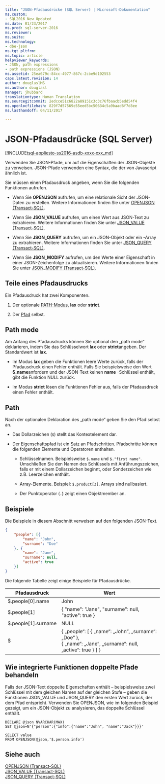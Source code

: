 ```yaml
---
title: "JSON-Pfadausdrücke (SQL Server) | Microsoft-Dokumentation"
ms.custom:
- SQL2016_New_Updated
ms.date: 01/23/2017
ms.prod: sql-server-2016
ms.reviewer: 
ms.suite: 
ms.technology:
- dbe-json
ms.tgt_pltfrm: 
ms.topic: article
helpviewer_keywords:
- JSON, path expressions
- path expressions (JSON)
ms.assetid: 25ea679c-84cc-4977-867c-2cbe9d192553
caps.latest.revision: 14
author: douglaslMS
ms.author: douglasl
manager: jhubbard
translationtype: Human Translation
ms.sourcegitcommit: 2edcce51c6822a89151c3c3c76fbaacb5edd54f4
ms.openlocfilehash: 829f7d57569e55eed5bc50634c5a9baad6f7d8ee
ms.lasthandoff: 04/11/2017

---
```

# <a name="json-path-expressions-sql-server"></a>JSON-Pfadausdrücke (SQL Server)
[!INCLUDE[tsql-appliesto-ss2016-asdb-xxxx-xxx_md](../../includes/tsql-appliesto-ss2016-asdb-xxxx-xxx-md.md)]

  Verwenden Sie JSON-Pfade, um auf die Eigenschaften der JSON-Objekte zu verweisen. JSON-Pfade verwenden eine Syntax, die der von Javascript ähnlich ist.  
  
 Sie müssen einen Pfadausdruck angeben, wenn Sie die folgenden Funktionen aufrufen.  
  
-   Wenn Sie **OPENJSON** aufrufen, um eine relationale Sicht der JSON-Daten zu erstellen. Weitere Informationen finden Sie unter [OPENJSON &#40;Transact-SQL&#41;](../../t-sql/functions/openjson-transact-sql.md).  
  
-   Wenn Sie **JSON_VALUE** aufrufen, um einen Wert aus JSON-Text zu extrahieren. Weitere Informationen finden Sie unter [JSON_VALUE &#40;Transact-SQL&#41;](../../t-sql/functions/json-value-transact-sql.md).  
  
-   Wenn Sie **JSON_QUERY** aufrufen, um ein JSON-Objekt oder ein -Array zu extrahieren. Weitere Informationen finden Sie unter [JSON_QUERY &#40;Transact-SQL&#41;](../../t-sql/functions/json-query-transact-sql.md).  
  
-   Wenn Sie **JSON_MODIFY** aufrufen, um den Werte einer Eigenschaft in einer JSON-Zeichenfolge zu aktualisieren. Weitere Informationen finden Sie unter [JSON_MODIFY &#40;Transact-SQL&#41;](../../t-sql/functions/json-modify-transact-sql.md).  

## <a name="parts-of-a-path-expression"></a>Teile eines Pfadausdrucks
 Ein Pfadausdruck hat zwei Komponenten.  
  
1.  Der optionale [PATH-Modus](#PATHMODE), **lax** oder **strict**.  
  
2.  Der [Pfad](#PATH) selbst.  
  
##  <a name="PATHMODE"></a> Path mode  
 Am Anfang des Pfadausdrucks können Sie optional den „path mode“ deklarieren, indem Sie das Schlüsselwort **lax** oder **strict**angeben. Der Standardwert ist **lax**.  
  
-   Im Modus **lax** geben die Funktionen leere Werte zurück, falls der Pfadausdruck einen Fehler enthält. Falls Sie beispielsweise den Wert **$.name**anfordern und der JSON-Text keinen **name** -Schlüssel enthält, gibt die Funktion NULL zurück.  
  
-   Im Modus **strict** lösen die Funktionen Fehler aus, falls der Pfadausdruck einen Fehler enthält.  
  
##  <a name="PATH"></a> Path  
 Nach der optionalen Deklaration des „path mode“ geben Sie den Pfad selbst an.  
  
-   Das Dollarzeichen (`$`) stellt das Kontextelement dar.  
  
-   Der Eigenschaftspfad ist ein Satz an Pfadschritten. Pfadschritte können die folgenden Elemente und Operatoren enthalten.  
  
    -   Schlüsselnamen. Beispielsweise `$.name` und `$."first name"`. Umschließen Sie den Namen des Schlüssels mit Anführungszeichen, falls er mit einem Dollarzeichen beginnt, oder Sonderzeichen wie z.B. Leerzeichen enthält.   
  
    -   Array-Elemente. Beispiel: `$.product[3]`. Arrays sind nullbasiert.  
  
    -   Der Punktoperator (`.`) zeigt einen Objektmember an.  
  
## <a name="examples"></a>Beispiele  
 Die Beispiele in diesem Abschnitt verweisen auf den folgenden JSON-Text.  
  
```json  
{
    "people": [{
        "name": "John",
        "surname": "Doe"
    }, {
        "name": "Jane",
        "surname": null,
        "active": true
    }]
}
```  
  
 Die folgende Tabelle zeigt einige Beispiele für Pfadausdrücke.  
  
|Pfadausdruck|Wert|  
|---------------------|-----------|  
|$.people[0].name|John|  
|$.people[1]|{ "name": "Jane", "surname": null, "active": true }|  
|$.people[1].surname|NULL|  
|$|{ „people“: [ { „name“: „John“,  „surname“: „Doe“ },<br />   { „name“: „Jane“,  „surname“: null, „active“: true } ] }|  
  
## <a name="how-built-in-functions-handle-duplicate-paths"></a>Wie integrierte Funktionen doppelte Pfade behandeln  
 Falls der JSON-Text doppelte Eigenschaften enthält – beispielsweise zwei Schlüssel mit dem gleichen Namen auf der gleichen Stufe – geben die Funktionen JSON_VALUE und JSON_QUERY den ersten Wert zurück, der dem Pfad entspricht. Verwenden Sie OPENJSON, wie im folgenden Beispiel gezeigt, um ein JSON-Objekt zu analysieren, das doppelte Schlüssel enthält.  
  
```tsql  
DECLARE @json NVARCHAR(MAX)
SET @json=N'{"person":{"info":{"name":"John", "name":"Jack"}}}'

SELECT value
FROM OPENJSON(@json,'$.person.info') 
```  
  
## <a name="see-also"></a>Siehe auch  
 [OPENJSON &#40;Transact-SQL&#41;](../../t-sql/functions/openjson-transact-sql.md)   
 [JSON_VALUE &#40;Transact-SQL&#41;](../../t-sql/functions/json-value-transact-sql.md)   
 [JSON_QUERY &#40;Transact-SQL&#41;](../../t-sql/functions/json-query-transact-sql.md)  
  
  

